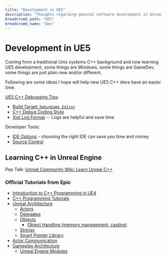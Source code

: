 ```yaml
---
title: "Development in UE5"
description: "Thoughts regarding general software development in Unreal Engine 5"
breadcrumb_path: "UE5"
breadcrumb_name: "Dev"
---
```


# Development in UE5

Coming from a traditional Unix systems C++ background and now learning UE5 development,
some things are Windows, some things are GameDev,
some things are just plain new and/or different.

Following are some ideas I hope will help new UE5 C++ devs have an easier time.

[UE5 C++ Debugging Tips](./DebuggingTips):

  - [Build Target: `DebugGame Editor`](./DebuggingTips#BuildTarget_DebugGame_Editor)
  - [C++ Debug Coding Style](./DebuggingTips#CppCodingStyleDebugging)
  - [Xist Log Format](./DebuggingTips#XistLogFormat) -- Logs are helpful and save time

Developer Tools:

- [IDE Options](./IDE) - choosing the right IDE can save you time and money
- [Source Control](./Source-Control)


## Learning C++ in Unreal Engine

Pep Talk: [Unreal Community Wiki: Learn Unreal C++](https://unrealcommunity.wiki/unreal-cpp-d702003t)


### Official Tutorials from Epic

- [Introduction to C++ Programming in UE4](https://docs.unrealengine.com/4.27/en-US/ProgrammingAndScripting/ProgrammingWithCPP/IntroductionToCPP/)
- [C++ Programming Tutorials](https://docs.unrealengine.com/4.27/en-US/ProgrammingAndScripting/ProgrammingWithCPP/CPPTutorials/)
- [Unreal Architecture](https://docs.unrealengine.com/4.27/en-US/ProgrammingAndScripting/ProgrammingWithCPP/UnrealArchitecture/)
  - [Actors](https://docs.unrealengine.com/4.27/en-US/ProgrammingAndScripting/ProgrammingWithCPP/UnrealArchitecture/Actors/)
  - [Delegates](https://docs.unrealengine.com/4.27/en-US/ProgrammingAndScripting/ProgrammingWithCPP/UnrealArchitecture/Delegates/)
  - [Objects](https://docs.unrealengine.com/4.27/en-US/ProgrammingAndScripting/ProgrammingWithCPP/UnrealArchitecture/Objects/)
      - [Object Handling (memory management, casting)](https://docs.unrealengine.com/4.27/en-US/ProgrammingAndScripting/ProgrammingWithCPP/UnrealArchitecture/Objects/Optimizations/)
  - [Strings](https://docs.unrealengine.com/4.27/en-US/ProgrammingAndScripting/ProgrammingWithCPP/UnrealArchitecture/StringHandling/)
  - [Smart Pointer Library](https://docs.unrealengine.com/4.27/en-US/ProgrammingAndScripting/ProgrammingWithCPP/UnrealArchitecture/SmartPointerLibrary/)
- [Actor Communication](https://docs.unrealengine.com/4.27/en-US/ProgrammingAndScripting/ActorCommunication/)
- [Gameplay Architecture](https://docs.unrealengine.com/5.0/en-US/programming-with-cpp-in-unreal-engine/)
  - [Unreal Engine Modules](https://docs.unrealengine.com/4.27/en-US/ProgrammingAndScripting/ProgrammingWithCPP/Modules/)

